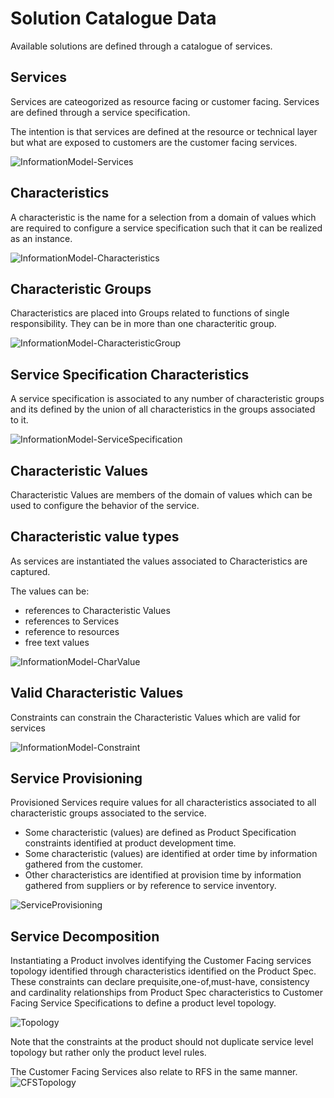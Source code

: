 # Solution Catalogue Data

Available solutions are defined through a catalogue of services.

## Services

Services are cateogorized as resource facing or customer facing. Services are defined through a service specification.

The intention is that services are defined at the resource or technical layer but what are exposed to customers are the customer facing services.

![InformationModel-Services](./images/InformationModel-Services.png "InformationModel-Services")

## Characteristics

A characteristic is the name for a selection from a domain of values which are required to configure a service specification such that it can be realized as an instance.

![InformationModel-Characteristics](./images/InformationModel-Characteristics.png "InformationModel-Characteristics")

## Characteristic Groups

Characteristics are placed into Groups related to functions of single responsibility. They can be in more than one characteritic group.

![InformationModel-CharacteristicGroup](./images/InformationModel-CharacteristicGroup.png "InformationModel-CharacteristicGroup")

## Service Specification Characteristics

A service specification is associated to any number of characteristic groups and its defined by the union of all characteristics in the groups associated to it.

![InformationModel-ServiceSpecification](./images/InformationModel-ServiceSpecification.png "InformationModel-ServiceSpecification")

## Characteristic Values

Characteristic Values are members of the domain of values which can be used to configure the behavior of the service.


## Characteristic value types

As services are instantiated the values associated to Characteristics are captured.

The values can be:

- references to Characteristic Values
- references to Services
- reference to resources
- free text values

![InformationModel-CharValue](./images/InformationModel-CharValue.png "InformationModel-CharValue")


## Valid Characteristic Values

Constraints can constrain the Characteristic Values which are valid for services

![InformationModel-Constraint](./images/InformationModel-Constraint.png "InformationModel-Constraint")


## Service Provisioning

Provisioned Services require values for all characteristics associated to all characteristic groups associated to the service.

- Some characteristic (values) are defined as Product Specification constraints identified at product development time.
- Some characteristic (values) are identified at order time by information gathered from the customer.
- Other characteristics are identified at provision time by information gathered from suppliers or by reference to service inventory.

![ServiceProvisioning](./images/ServiceProvisioning.png "Service Provisioning")

## Service Decomposition

Instantiating a Product involves identifying the Customer Facing services topology identified through characteristics identified on the Product Spec.
These constraints can declare prequisite,one-of,must-have, consistency and cardinality relationships from Product Spec characteristics to Customer Facing Service Specifications to define a product level topology.

![Topology](./images/PS-CFS-Topology.png "Topology")

Note that the constraints at the product should not duplicate service level topology but rather only the product level rules.

The Customer Facing Services also relate to RFS in the same manner.
![CFSTopology](./images/CFS-RFS-Topology.png "CFS RFS Topology")
